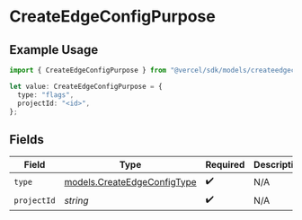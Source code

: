 # CreateEdgeConfigPurpose

## Example Usage

```typescript
import { CreateEdgeConfigPurpose } from "@vercel/sdk/models/createedgeconfigop.js";

let value: CreateEdgeConfigPurpose = {
  type: "flags",
  projectId: "<id>",
};
```

## Fields

| Field                                                            | Type                                                             | Required                                                         | Description                                                      |
| ---------------------------------------------------------------- | ---------------------------------------------------------------- | ---------------------------------------------------------------- | ---------------------------------------------------------------- |
| `type`                                                           | [models.CreateEdgeConfigType](../models/createedgeconfigtype.md) | :heavy_check_mark:                                               | N/A                                                              |
| `projectId`                                                      | *string*                                                         | :heavy_check_mark:                                               | N/A                                                              |